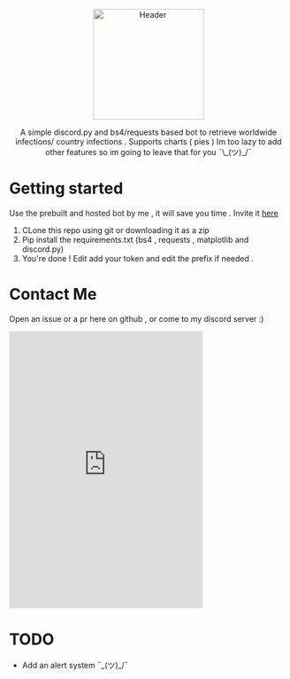 
<p align="center">
   <img src="https://cdn.discordapp.com/avatars/576113689325731892/d9ea307663388e533b96d0e750b89a8a.png?size=1024" alt="Header" width="200" height="200">
</p>

<p align="center">
  A simple discord.py and bs4/requests based bot to retrieve worldwide infections/ country infections . Supports charts ( pies ) 
  Im too lazy to add other features so im going to leave that for you ¯\_(ツ)_/¯
</p>

# Getting started
Use the prebuilt and hosted bot by me , it will save you time . Invite it [here](https://discordapp.com/api/oauth2/authorize?client_id=576113689325731892&permissions=8&scope=bot)
1. CLone this repo using git or downloading it as a zip
2. Pip install the requirements.txt (bs4 , requests , matplotlib and discord.py)
3. You're done ! Edit add your token and edit the prefix if needed .

# Contact Me

Open an issue or a pr here on github , or come to my discord server :)


  <iframe src="https://discordapp.com/widget?id=504326398287020035&theme=dark" width="350" height="500" allowtransparency="true" frameborder="0"></iframe>



# TODO

- Add an alert system ¯\_(ツ)_/¯
